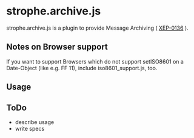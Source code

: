 # strophe.archive.js

strophe.archive.js is a plugin to provide Message Archiving
( [XEP-0136](http://xmpp.org/extensions/xep-0136.html) ).

## Notes on Browser support
If you want to support Browsers which do not support setISO8601 on a Date-Object (like e.g. FF 11), include iso8601_support.js, too.

## Usage

## ToDo

- describe usage
- write specs
